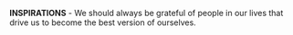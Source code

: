 <strong>INSPIRATIONS</strong> - We should always be grateful of people in our lives that drive us to become the best version of ourselves.
